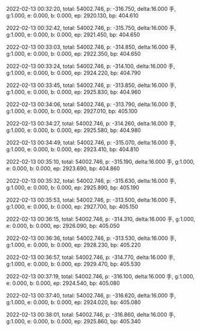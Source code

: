 2022-02-13 00:32:20, total: 54002.746, p: -316.750, delta:16.000 手, g:1.000, e: 0.000, b: 0.000, ep: 2920.130, bp: 404.610

2022-02-13 00:32:42, total: 54002.746, p: -315.750, delta:16.000 手, g:1.000, e: 0.000, b: 0.000, ep: 2921.450, bp: 404.650

2022-02-13 00:33:03, total: 54002.746, p: -314.850, delta:16.000 手, g:1.000, e: 0.000, b: 0.000, ep: 2922.350, bp: 404.650

2022-02-13 00:33:24, total: 54002.746, p: -314.100, delta:16.000 手, g:1.000, e: 0.000, b: 0.000, ep: 2924.220, bp: 404.790

2022-02-13 00:33:45, total: 54002.746, p: -313.850, delta:16.000 手, g:1.000, e: 0.000, b: 0.000, ep: 2925.830, bp: 404.960

2022-02-13 00:34:06, total: 54002.746, p: -313.790, delta:16.000 手, g:1.000, e: 0.000, b: 0.000, ep: 2927.010, bp: 405.100

2022-02-13 00:34:27, total: 54002.746, p: -314.260, delta:16.000 手, g:1.000, e: 0.000, b: 0.000, ep: 2925.580, bp: 404.980

2022-02-13 00:34:49, total: 54002.746, p: -315.070, delta:16.000 手, g:1.000, e: 0.000, b: 0.000, ep: 2923.410, bp: 404.810

2022-02-13 00:35:10, total: 54002.746, p: -315.190, delta:16.000 手, g:1.000, e: 0.000, b: 0.000, ep: 2923.690, bp: 404.860

2022-02-13 00:35:32, total: 54002.746, p: -315.630, delta:16.000 手, g:1.000, e: 0.000, b: 0.000, ep: 2925.890, bp: 405.190

2022-02-13 00:35:53, total: 54002.746, p: -313.500, delta:16.000 手, g:1.000, e: 0.000, b: 0.000, ep: 2927.700, bp: 405.150

2022-02-13 00:36:15, total: 54002.746, p: -314.310, delta:16.000 手, g:1.000, e: 0.000, b: 0.000, ep: 2926.090, bp: 405.050

2022-02-13 00:36:36, total: 54002.746, p: -313.530, delta:16.000 手, g:1.000, e: 0.000, b: 0.000, ep: 2928.230, bp: 405.220

2022-02-13 00:36:57, total: 54002.746, p: -314.770, delta:16.000 手, g:1.000, e: 0.000, b: 0.000, ep: 2929.470, bp: 405.530

2022-02-13 00:37:19, total: 54002.746, p: -316.100, delta:16.000 手, g:1.000, e: 0.000, b: 0.000, ep: 2924.540, bp: 405.080

2022-02-13 00:37:40, total: 54002.746, p: -316.620, delta:16.000 手, g:1.000, e: 0.000, b: 0.000, ep: 2924.020, bp: 405.080

2022-02-13 00:38:01, total: 54002.746, p: -316.860, delta:16.000 手, g:1.000, e: 0.000, b: 0.000, ep: 2925.860, bp: 405.340